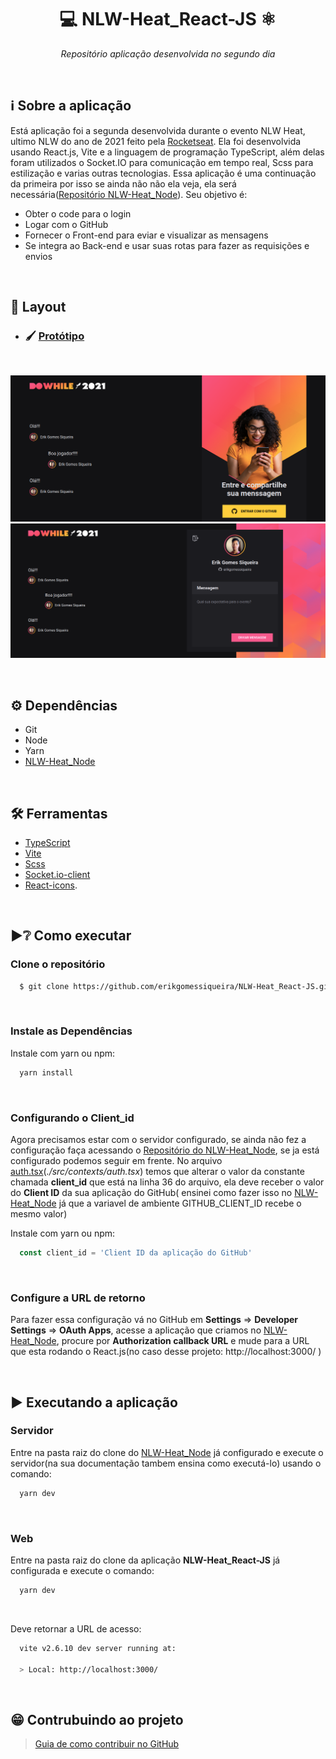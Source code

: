 <h1 align="center"> 💻 NLW-Heat_React-JS ⚛ </h1>
 <p align="center">
    <i>Repositório aplicação desenvolvida no segundo dia</i>
</p>
<br>

## ℹ Sobre a aplicação
<!--Aqui vai uma decrição breve-->
<p>
  Está aplicação foi a segunda desenvolvida durante o evento NLW Heat, ultimo NLW do ano de 2021 feito pela <a href="https://www.rocketseat.com.br/">Rocketseat</a>. Ela foi desenvolvida usando React.js, Vite e a linguagem de programação TypeScript, além delas foram utilizados o Socket.IO para comunicação em tempo real, Scss para estilização e varias outras tecnologias. Essa aplicação é uma continuação da primeira por isso se ainda não não ela veja, ela será necessária(<a href="https://github.com/erikgomessiqueira/NLW-Heat_Node">Repositório NLW-Heat_Node</a>). Seu objetivo é:
</p>
<ul>
  <li>Obter o code para o login</li>
  <li>Logar com o GitHub</li>
  <li>Fornecer o Front-end para eviar e visualizar as mensagens</li>
  <li>Se integra ao Back-end e usar suas rotas para fazer as requisições e envios</li>
</ul>
<br>

## 🎴 Layout
 - ### 🖌 [Protótipo](https://www.figma.com/file/PoLst4irj2fmDAnwGcoC64/%5BNLW-Heat---Mission%3A-Impulse%5D-DoWhile2021-(Community)/duplicate)
<br>

<div>
  <p align="center">
    <img alt="SignIn" src="./imgPage/screencapture-localhost-3000-2021-10-20-22_03_39.png"/>
    <img alt="SendMessage" src="./imgPage/screencapture-localhost-3000-2021-10-20-22_04_28.png"/>
  </p>
</div>
<br>

## ⚙ Dependências
  - Git
  - Node
  - Yarn
  - [NLW-Heat_Node](https://github.com/erikgomessiqueira/NLW-Heat_Node)
  

<br>

## 🛠 Ferramentas
  - [TypeScript](https://www.typescriptlang.org/)
  - [Vite](https://vitejs.dev/)
  - [Scss](https://sass-lang.com/)
  - [Socket.io-client](https://socket.io/docs/v4/client-api/)
  - [React-icons](https://react-icons.github.io/react-icons).

<br>

## ▶❔ Como executar
   ### Clone o repositório
  ```bash
    $ git clone https://github.com/erikgomessiqueira/NLW-Heat_React-JS.git
  ```
  <br/>
  
  ### Instale as Dependências
  
  Instale com yarn ou npm:
  ```bash
    yarn install
  ```
  <br/>
  
  ### Configurando o Client_id
  Agora precisamos estar com o servidor configurado, se ainda não fez a configuração faça acessando o [Repositório do NLW-Heat_Node](https://github.com/erikgomessiqueira/NLW-Heat_Node), se ja está configurado podemos seguir em frente. No arquivo [auth.tsx](https://github.com/erikgomessiqueira/NLW-Heat_React-JS/blob/master/src/contexts/auth.tsx)(_./src/contexts/auth.tsx_) temos que alterar o valor da constante chamada **client_id** que está na linha 36 do arquivo, ela deve receber o valor do **Client ID** da sua aplicação do  GitHub( ensinei como fazer isso no [NLW-Heat_Node](https://github.com/erikgomessiqueira/NLW-Heat_Node) já que a variavel de ambiente GITHUB_CLIENT_ID recebe o mesmo valor)
  
  Instale com yarn ou npm:
  ```javascript
    const client_id = 'Client ID da aplicação do GitHub'
  ```

<br>

### Configure a URL de retorno
   Para fazer essa configuração vá no GitHub em **Settings** => **Developer Settings** => **OAuth Apps**, acesse a aplicação que criamos no [NLW-Heat_Node](https://github.com/erikgomessiqueira/NLW-Heat_Node), procure por **Authorization callback URL** e mude para a URL que esta rodando o React.js(no caso desse projeto: http://localhost:3000/ )
  
<br/>

## ▶ Executando a aplicação

  ### Servidor
  Entre na pasta raiz do clone do [NLW-Heat_Node](https://github.com/erikgomessiqueira/NLW-Heat_Node) já configurado e execute o servidor(na sua documentação tambem ensina como executá-lo) usando o comando:
  ```bash
    yarn dev
  ```
  <br/>
  
  ### Web
  Entre na pasta raiz do clone da aplicação **NLW-Heat_React-JS** já configurada e execute o comando:
  ```bash
    yarn dev
  ```
  <br/>
  
  Deve retornar a URL de acesso:
  ```bash
    vite v2.6.10 dev server running at:

    > Local: http://localhost:3000/

  ```
<br/>
  
## 😁 Contrubuindo ao projeto

   > [Guia de como contribuir no GitHub](https://github.com/firstcontributions/first-contributions)
<br>

